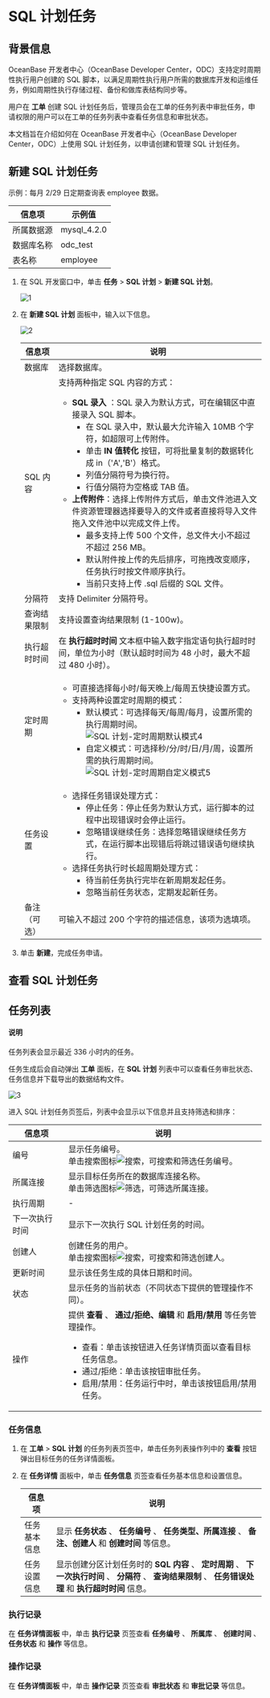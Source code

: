 # SQL 计划任务

## 背景信息

OceanBase 开发者中心（OceanBase Developer Center，ODC）支持定时周期性执行用户创建的 SQL 脚本，以满足周期性执行用户所需的数据库开发和运维任务，例如周期性执行存储过程、备份和做库表结构同步等。

用户在 **工单** 创建 SQL 计划任务后，管理员会在工单的任务列表中审批任务，申请权限的用户可以在工单的任务列表中查看任务信息和审批状态。

本文档旨在介绍如何在 OceanBase 开发者中心（OceanBase Developer Center，ODC）上使用 SQL 计划任务，以申请创建和管理 SQL 计划任务。 

## 新建 SQL 计划任务

示例：每月 2/29 日定期查询表 employee 数据。

| 信息项 | 示例值 |
| ------ | ------ |
|所属数据源|mysql_4.2.0 |
|数据库名称|odc_test|
|表名称|employee|

1. 在 SQL 开发窗口中，单击 **任务** > **SQL 计划** > **新建 SQL 计划**。

   ![1](https://obbusiness-private.oss-cn-shanghai.aliyuncs.com/doc/img/odc/420/1200.automation/1.odc-sql-plan-task/1.png)

2. 在 **新建 SQL 计划** 面板中，输入以下信息。

   ![2](https://obbusiness-private.oss-cn-shanghai.aliyuncs.com/doc/img/odc/420/1200.automation/1.odc-sql-plan-task/2.png)

   | **信息项** | **说明**  |
   |---------|-----------|
   |数据库|选择数据库。|
   | SQL 内容  | 支持两种指定 SQL 内容的方式：<ul><li> **SQL 录入** ：SQL 录入为默认方式，可在编辑区中直接录入 SQL 脚本。<ul><li> 在 SQL 录入中，默认最大允许输入 10MB 个字符，如超限可上传附件。 </li><li> 单击 **IN 值转化** 按钮，可将批量复制的数据转化成 in（'A','B'）格式。 </li><li> 列值分隔符号为换行符。 </li><li> 行值分隔符为空格或 TAB 值。 </li></ul></li><li> **上传附件**：选择上传附件方式后，单击文件池进入文件资源管理器选择要导入的文件或者直接将导入文件拖入文件池中以完成文件上传。<ul><li> 最多支持上传 500 个文件，总文件大小不超过不超过 256 MB。 </li><li> 默认附件按上传的先后排序，可拖拽改变顺序，任务执行时按文件顺序执行。 </li><li> 当前只支持上传 .sql 后缀的 SQL 文件。 </li></ul></li></ul> |
   | 分隔符     | 支持 Delimiter 分隔符号。  |
   | 查询结果限制  | 支持设置查询结果限制 (1-100w)。 |
   | 执行超时时间  | 在 **执行超时时间** 文本框中输入数字指定语句执行超时时间，单位为小时（默认超时时间为 48 小时，最大不超过 480 小时）。    |
   | 定时周期    | <ul><li> 可直接选择每小时/每天晚上/每周五快捷设置方式。 </li><li> 支持两种设置定时周期的模式：<ul><li> 默认模式：可选择每天/每周/每月，设置所需的执行周期时间。<br> ![SQL 计划-定时周期默认模式4](https://obbusiness-private.oss-cn-shanghai.aliyuncs.com/doc/img/odc/410/SQL%20%E8%AE%A1%E5%88%92%E4%BB%BB%E5%8A%A1/4.png) </li><li> 自定义模式：可选择秒/分/时/日/月/周，设置所需的执行周期时间。<br> ![SQL 计划-定时周期自定义模式5](https://obbusiness-private.oss-cn-shanghai.aliyuncs.com/doc/img/odc/410/SQL%20%E8%AE%A1%E5%88%92%E4%BB%BB%E5%8A%A1/5.png)  </li></ul>  |
   | 任务设置    | <ul><li> 选择任务错误处理方式：<ul><li> 停止任务：停止任务为默认方式，运行脚本的过程中出现错误时会停止运行。 </li><li> 忽略错误继续任务：选择忽略错误继续任务方式，在运行脚本出现错后将跳过错误语句继续执行。</li></ul> </li><li>选择任务执行时长超周期处理方式：<ul><li>待当前任务执行完毕在新周期发起任务。</li><li>忽略当前任务状态，定期发起新任务。</li></ul></li></ul>  |
   | 备注（可选）  | 可输入不超过 200 个字符的描述信息，该项为选填项。 |

3. 单击 **新建**，完成任务申请。

## 查看 SQL 计划任务

## 任务列表

<main id="notice" type='explain'>
   <h4>说明</h4>
   <p>任务列表会显示最近 336 小时内的任务。</p>
</main>

任务生成后会自动弹出 **工单** 面板，在 **SQL 计划** 列表中可以查看任务审批状态、任务信息并下载导出的数据结构文件。

![3](https://obbusiness-private.oss-cn-shanghai.aliyuncs.com/doc/img/odc/420/1200.automation/1.odc-sql-plan-task/3.png)

进入 SQL 计划任务页签后，列表中会显示以下信息并且支持筛选和排序：

| **信息项** | **说明** |
|---------|---------|
| 编号      | 显示任务编号。<br> 单击搜索图标![搜索](https://help-static-aliyun-doc.aliyuncs.com/assets/img/zh-CN/5526247461/p416691.jpg)，可搜索和筛选任务编号。  |
| 所属连接    | 显示目标任务所在的数据库连接名称。<br> 单击筛选图标![筛选](https://help-static-aliyun-doc.aliyuncs.com/assets/img/zh-CN/0583667361/p352180.jpg)，可筛选所属连接。 |
| 执行周期    | -   |
| 下一次执行时间 | 显示下一次执行 SQL 计划任务的时间。  |
| 创建人     | 创建任务的用户。<br> 单击搜索图标![搜索](https://help-static-aliyun-doc.aliyuncs.com/assets/img/zh-CN/5526247461/p416691.jpg)，可搜索和筛选创建人。  |
| 更新时间    | 显示该任务生成的具体日期和时间。  |
| 状态      | 显示任务的当前状态（不同状态下提供的管理操作不同）。   |
| 操作      | 提供 **查看** 、 **通过/拒绝、编辑** 和 **启用/禁用** 等任务管理操作。<ul><li> 查看：单击该按钮进入任务详情页面以查看目标任务信息。 </li><li> 通过/拒绝：单击该按钮审批任务。 </li><li> 启用/禁用：任务运行中时，单击该按钮启用/禁用任务。 </li></ul> |

### 任务信息

1. 在 **工单** > **SQL 计划** 的任务列表页签中，单击任务列表操作列中的 **查看** 按钮弹出目标任务的任务详情面板。


2. 在 **任务详情** 面板中，单击 **任务信息** 页签查看任务基本信息和设置信息。

   | **信息项** | **说明**  |
   |---------|-----------|
   | 任务基本信息  | 显示 **任务状态** 、 **任务编号** 、 **任务类型、所属连接** 、 **备注、创建人** 和 **创建时间** 等信息。|
   | 任务设置信息  | 显示创建分区计划任务时的 **SQL 内容** 、 **定时周期** 、 **下一次执行时间** 、 **分隔符** 、 **查询结果限制** 、 **任务错误处理** 和 **执行超时时间** 信息。 |


### 执行记录

在 **任务详情面板** 中，单击 **执行记录** 页签查看 **任务编号** 、 **所属库** 、 **创建时间** 、 **任务状态** 和 **操作** 等信息。

### 操作记录

在 **任务详情面板** 中，单击 **操作记录** 页签查看 **审批状态** 和 **审批记录** 等信息。